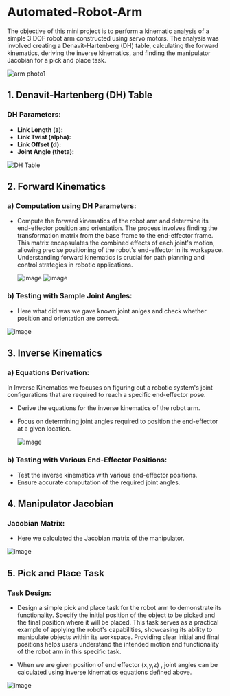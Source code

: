 # Automated-Robot-Arm

The objective of this mini project is to perform a kinematic analysis of a simple 3 DOF  robot arm constructed using servo motors. The analysis was involved creating a Denavit-Hartenberg (DH) table, calculating the forward kinematics, deriving the inverse kinematics, and finding the manipulator Jacobian for a pick and place task.

![arm photo1](https://github.com/Upeksha-Dilhara/Automated-Robot-Arm/assets/128304167/b67cb9c9-8ac8-4699-819a-2c7936bbb9fb)


## 1. Denavit-Hartenberg (DH) Table



### DH Parameters:
- **Link Length (a):** 
- **Link Twist (alpha):** 
- **Link Offset (d):** 
- **Joint Angle (theta):**
  
![DH Table](https://github.com/Upeksha-Dilhara/Automated-Robot-Arm/assets/128304167/b9d1e3ec-dca3-4c33-b4b3-2bf6c23893dd)

## 2. Forward Kinematics

### a) Computation using DH Parameters:
- Compute the forward kinematics of the robot arm and determine its end-effector position and orientation. The process involves finding the transformation matrix from the base frame to the end-effector frame. This matrix encapsulates the combined effects of each joint's motion, allowing precise positioning of the robot's end-effector in its workspace. Understanding forward kinematics is crucial for path planning and control strategies in robotic applications.
  
  ![image](https://github.com/Upeksha-Dilhara/Automated-Robot-Arm/assets/128304167/21f17136-fc8c-48d4-a043-85c7504ff103)
 ![image](https://github.com/Upeksha-Dilhara/Automated-Robot-Arm/assets/128304167/69337d5b-7dc1-4d4e-ab96-2c801f6e942c)



### b) Testing with Sample Joint Angles:
- Here what did was we gave known joint anlges and check whether position and orientation are correct. 
  
![image](https://github.com/Upeksha-Dilhara/Automated-Robot-Arm/assets/128304167/288a346e-8499-41bd-bdf8-394297baa915)


## 3. Inverse Kinematics

### a) Equations Derivation:
In Inverse Kinematics we focuses on figuring out a robotic system's joint configurations that are required to reach a specific end-effector pose.
- Derive the equations for the inverse kinematics of the robot arm.
- Focus on determining joint angles required to position the end-effector at a given location.

  ![image](https://github.com/Upeksha-Dilhara/Automated-Robot-Arm/assets/128304167/7ce25438-789d-4f93-b9ac-4f2326e1e467)


### b) Testing with Various End-Effector Positions:
- Test the inverse kinematics with various end-effector positions.
- Ensure accurate computation of the required joint angles.

## 4. Manipulator Jacobian

### Jacobian Matrix:
- Here we calculated the Jacobian matrix of the manipulator.
  
![image](https://github.com/Upeksha-Dilhara/Automated-Robot-Arm/assets/128304167/8605f25f-58a4-4f22-bb54-5bc64d443c65)


## 5. Pick and Place Task

###  Task Design:
- Design a simple pick and place task for the robot arm to demonstrate its functionality. Specify the initial position of the object to be picked and the final position where it will be placed. This task serves as a practical example of applying the robot's capabilities, showcasing its ability to manipulate objects within its workspace. Providing clear initial and final positions helps users understand the intended motion and functionality of the robot arm in this specific task.

- When we are given position of end effector (x,y,z) , joint angles can be calculated using inverse kinematics equations defined above. 

![image](https://github.com/Upeksha-Dilhara/Automated-Robot-Arm/assets/128304167/4b52eb13-6567-4747-9d5a-7ba3e8240fec)



